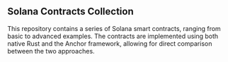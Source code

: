 ## Solana Contracts Collection

This repository contains a series of Solana smart contracts, ranging from basic to advanced examples. The contracts are implemented using both native Rust and the Anchor framework, allowing for direct comparison between the two approaches.
